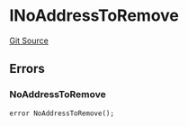 # INoAddressToRemove
[Git Source](https://github.com/thrackle-io/tron/blob/63fcd46f6c4c395f84afa43dab91856da44b1c42/src/common/IErrors.sol)


## Errors
### NoAddressToRemove

```solidity
error NoAddressToRemove();
```


